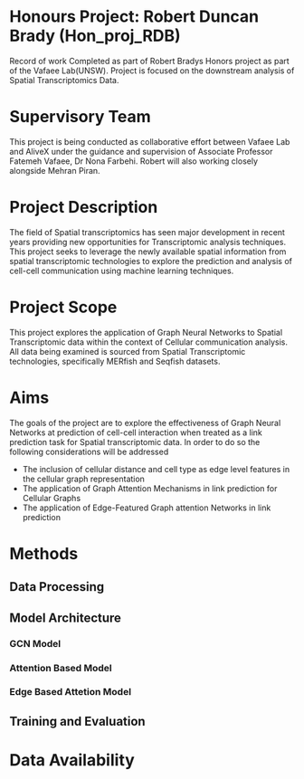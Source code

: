 # Honours Project: Robert Duncan Brady (Hon_proj_RDB)
Record of work Completed as part of Robert Bradys Honors project as part of the Vafaee Lab(UNSW). Project is focused on the downstream analysis of Spatial Transcriptomics Data.
# Supervisory Team
This project is being conducted as collaborative effort between Vafaee Lab and AliveX under the guidance and supervision of Associate Professor Fatemeh Vafaee, Dr Nona Farbehi. Robert will also working closely alongside Mehran Piran.
# Project Description
The field of Spatial transcriptomics has seen major development in recent years providing new opportunities for Transcriptomic analysis techniques. This project seeks to leverage the newly available spatial information from spatial transcriptomic technologies to explore the prediction and analysis of cell-cell communication using machine learning techniques.
# Project Scope
This project explores the application of Graph Neural Networks to Spatial Transcriptomic data within the context of Cellular communication analysis. All data being examined is sourced from Spatial Transcriptomic technologies, specifically MERfish and Seqfish datasets. 
# Aims
The goals of the project are to explore the effectiveness of Graph Neural Networks at prediction of cell-cell interaction when treated as a link prediction task for Spatial transcriptomic data. In order to do so the following considerations will be addressed
- The inclusion of cellular distance and cell type as edge level features in the cellular graph representation
- The application of Graph Attention Mechanisms in link prediction for Cellular Graphs
- The application of Edge-Featured Graph attention Networks in link prediction

# Methods
## Data Processing

## Model Architecture
### GCN Model

### Attention Based Model

### Edge Based Attetion Model

## Training and Evaluation 

# Data Availability
